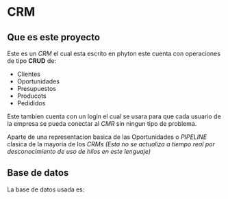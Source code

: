 # CRM 
## Que es este proyecto
Este es un *CRM* el cual esta escrito en phyton este cuenta con operaciones de tipo **CRUD** de:

- Clientes
- Oportunidades
- Presupuestos
- Producots
- Pedididos

Este tambien cuenta con un login el cual se usara para que cada usuario de la empresa se pueda conectar al *CMR* sin ningun tipo de problema.

Aparte de una representacion basica de las Oportunidades o *PIPELINE* clasica de la mayoria de los *CRMs* *(Esta no se actualiza a tiempo real por desconocimiento de uso de hilos en este lenguaje)*

## Base de datos
La base de datos usada es:
